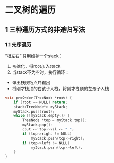 # 二叉树的遍历

## 1 三种遍历方式的非递归写法

### 1.1 先序遍历
“根左右”
只用维护一个stack：
1. 初始化：将root加入stack
2. 当stack不为空时，执行循环：
  - 弹出栈顶结点并输出
  - 将刚才栈顶的右孩子入栈，将刚才栈顶的左孩子入栈

```C++
void preOrder(TreeNode *root) {
	if (root == NULL) return;
	stack<TreeNode*> myStack;
	myStack.push(root);
	while (!myStack.empty()) {
		TreeNode *top = myStack.top();
		myStack.pop();
		cout << top->val << " ";
		if (top->right != NULL)
			myStack.push(top->right);
		if (top->left != NULL)
			myStack.push(top->left);
	}
}
```
